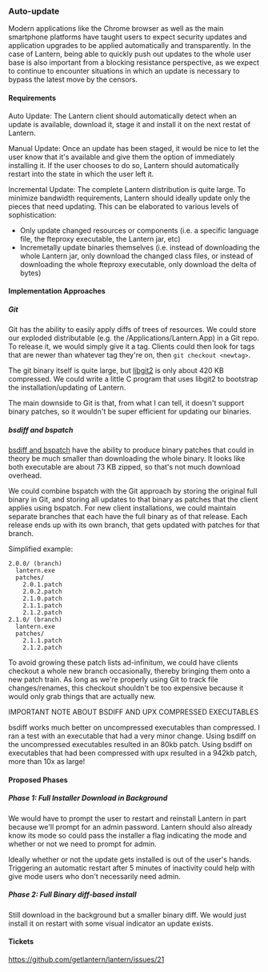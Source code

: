 ### Auto-update

Modern applications like the Chrome browser as well as the main smartphone platforms have taught users to expect security updates and application upgrades to be applied automatically and transparently.  In the case of Lantern, being able to quickly push out updates to the whole user base is also important from a blocking resistance perspective, as we expect to continue to encounter situations in which an update is necessary to bypass the latest move by the censors.

#### Requirements

Auto Update: The Lantern client should automatically detect when an update is available, download it, stage it and install it on the next restat of Lantern.

Manual Update: Once an update has been staged, it would be nice to let the user know that it's available and give them the option of immediately installing it.  If the user chooses to do so, Lantern should automatically restart into the state in which the user left it.

Incremental Update: The complete Lantern distribution is quite large.  To minimize bandwidth requirements, Lantern should ideally update only the pieces that need updating.  This can be elaborated to various levels of sophistication:

- Only update changed resources or components (i.e. a specific language file, the fteproxy executable, the Lantern jar, etc)
- Incremetally update binaries themselves (i.e. instead of downloading the whole Lantern jar, only download the changed class files, or instead of downloading the whole fteproxy executable, only download the delta of bytes)

#### Implementation Approaches

##### Git

Git has the ability to easily apply diffs of trees of resources.  We could store our exploded distributable (e.g. the /Applications/Lantern.App) in a Git repo.  To release it, we would simply give it a tag.  Clients could then look for tags that are newer than whatever tag they're on, then `git checkout <newtag>`.

The git binary itself is quite large, but [libgit2](http://libgit2.github.com/) is only about 420 KB compressed.  We could write a little C program that uses libgit2 to bootstrap the installation/updating of Lantern.

The main downside to Git is that, from what I can tell, it doesn't support binary patches, so it wouldn't be super efficient for updating our binaries.

##### bsdiff and bspatch

[bsdiff and bspatch](http://www.daemonology.net/bsdiff/) have the ability to produce binary patches that could in theory be much smaller than downloading the whole binary.  It looks like both executable are about 73 KB zipped, so that's not much download overhead.

We could combine bspatch with the Git approach by storing the original full binary in Git, and storing all updates to that binary as patches that the client applies using bspatch.  For new client installations, we could maintain separate branches that each have the full binary as of that release.  Each release ends up with its own branch, that gets updated with patches for that branch.

Simplified example:

```
2.0.0/ (branch)
  lantern.exe
  patches/
    2.0.1.patch
    2.0.2.patch
    2.1.0.patch
    2.1.1.patch
    2.1.2.patch
2.1.0/ (branch)
  lantern.exe
  patches/
    2.1.1.patch
    2.1.2.patch
```

To avoid growing these patch lists ad-infinitum, we could have clients checkout a whole new branch occasionally, thereby bringing them onto a new patch train.  As long as we're properly using Git to track file changes/renames, this checkout shouldn't be too expensive because it would only grab things that are actually new.

IMPORTANT NOTE ABOUT BSDIFF AND UPX COMPRESSED EXECUTABLES

bsdiff works much better on uncompressed executables than compressed.  I ran a test with an executable that had a very minor change.  Using bsdiff on the uncompressed executables resulted in an 80kb patch.  Using bsdiff on executables that had been compressed with upx resulted in a 942kb patch, more than 10x as large!

#### Proposed Phases

##### Phase 1: Full Installer Download in Background

We would have to prompt the user to restart and reinstall Lantern in part because we'll prompt for an admin password. Lantern should also already know its mode so could pass the installer a flag indicating the mode and whether or not we need to prompt for admin.

Ideally whether or not the update gets installed is out of the user's hands. Triggering an automatic restart after 5 minutes of inactivity could help with give mode users who don't necessarily need admin.

##### Phase 2: Full Binary diff-based install

Still download in the background but a smaller binary diff. We would just install it on restart with some visual indicator an update exists.

#### Tickets

https://github.com/getlantern/lantern/issues/21





